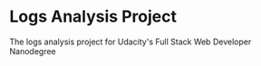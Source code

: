 # Logs Analysis Project
The logs analysis project for Udacity's Full Stack Web Developer Nanodegree
